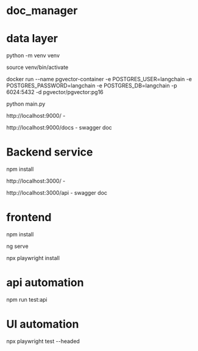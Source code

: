 # doc_manager



# data layer

python -m venv venv

source venv/bin/activate

docker run --name pgvector-container -e POSTGRES_USER=langchain -e POSTGRES_PASSWORD=langchain -e POSTGRES_DB=langchain -p 6024:5432 -d pgvector/pgvector:pg16

python main.py

http://localhost:9000/ - 

http://localhost:9000/docs - swagger doc


# Backend service

npm install


http://localhost:3000/ -

http://localhost:3000/api - swagger doc


# frontend
npm install

ng serve

npx playwright install




#  api automation
npm run test:api


# UI automation
npx playwright test --headed